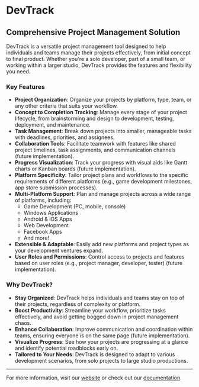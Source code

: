 # DevTrack

## Comprehensive Project Management Solution

DevTrack is a versatile project management tool designed to help individuals and teams manage their projects effectively, from initial concept to final product. Whether you're a solo developer, part of a small team, or working within a larger studio, DevTrack provides the features and flexibility you need.

### Key Features

- **Project Organization**: Organize your projects by platform, type, team, or any other criteria that suits your workflow.
- **Concept to Completion Tracking**: Manage every stage of your project lifecycle, from brainstorming and design to development, testing, deployment, and maintenance.
- **Task Management**: Break down projects into smaller, manageable tasks with deadlines, priorities, and assignees.
- **Collaboration Tools**: Facilitate teamwork with features like shared project timelines, task assignments, and communication channels (future implementation).
- **Progress Visualization**: Track your progress with visual aids like Gantt charts or Kanban boards (future implementation).
- **Platform Specificity**: Tailor project plans and workflows to the specific requirements of different platforms (e.g., game development milestones, app store submission processes).
- **Multi-Platform Support**: Plan and manage projects across a wide range of platforms, including:
  - Game Development (PC, mobile, console)
  - Windows Applications
  - Android & iOS Apps
  - Web Development
  - Facebook Apps
  - And more!
- **Extensible & Adaptable**: Easily add new platforms and project types as your development ventures expand.
- **User Roles and Permissions**: Control access to projects and features based on user roles (e.g., project manager, developer, tester) (future implementation).

### Why DevTrack?

- **Stay Organized**: DevTrack helps individuals and teams stay on top of their projects, regardless of complexity or platform.
- **Boost Productivity**: Streamline your workflow, prioritize tasks effectively, and avoid getting bogged down in project management chaos.
- **Enhance Collaboration**: Improve communication and coordination within teams, ensuring everyone is on the same page (future implementation).
- **Visualize Progress**: See how your projects are progressing at a glance and identify potential roadblocks early on.
- **Tailored to Your Needs**: DevTrack is designed to adapt to various development scenarios, from solo projects to large studio productions.

---

For more information, visit our [website](#) or check out our [documentation](#).